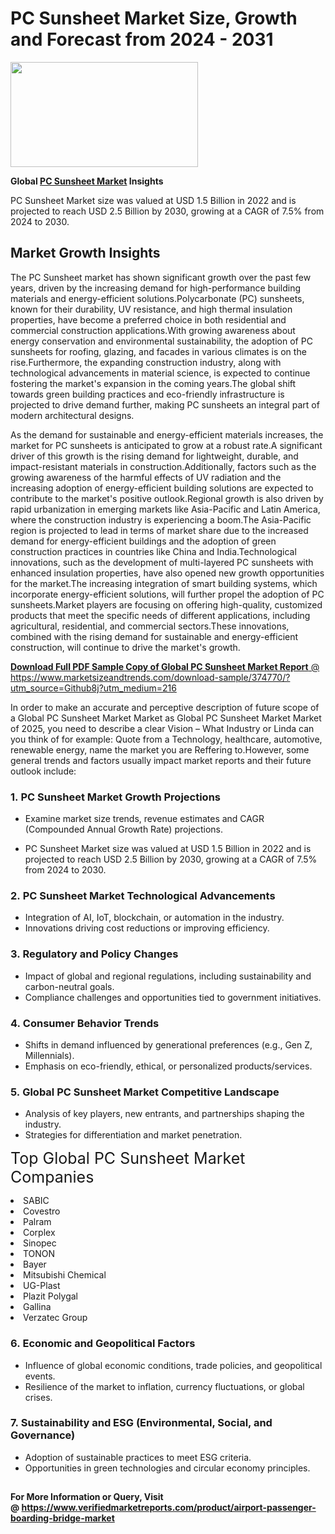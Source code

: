 <H1>PC Sunsheet Market Size, Growth and Forecast from 2024 - 2031</H1><img class="aligncenter size-medium wp-image-584254" src="https://thirdeyenews.in/wp-content/uploads/2024/09/Global-Market-Research-300x168.jpeg" alt="" width="300" height="168" /><p><strong>Global&nbsp;<a href="https://www.marketsizeandtrends.com/download-sample/374770/?utm_source=Github8j?utm_medium=216">PC Sunsheet Market</a> Insights</strong></p><p>PC Sunsheet Market size was valued at USD 1.5 Billion in 2022 and is projected to reach USD 2.5 Billion by 2030, growing at a CAGR of 7.5% from 2024 to 2030.</p><p><h2>Market Growth Insights</h2> <p>The PC Sunsheet market has shown significant growth over the past few years, driven by the increasing demand for high-performance building materials and energy-efficient solutions.Polycarbonate (PC) sunsheets, known for their durability, UV resistance, and high thermal insulation properties, have become a preferred choice in both residential and commercial construction applications.With growing awareness about energy conservation and environmental sustainability, the adoption of PC sunsheets for roofing, glazing, and facades in various climates is on the rise.Furthermore, the expanding construction industry, along with technological advancements in material science, is expected to continue fostering the market's expansion in the coming years.The global shift towards green building practices and eco-friendly infrastructure is projected to drive demand further, making PC sunsheets an integral part of modern architectural designs.</p> <p><a href="#"></a></p> <p>As the demand for sustainable and energy-efficient materials increases, the market for PC sunsheets is anticipated to grow at a robust rate.A significant driver of this growth is the rising demand for lightweight, durable, and impact-resistant materials in construction.Additionally, factors such as the growing awareness of the harmful effects of UV radiation and the increasing adoption of energy-efficient building solutions are expected to contribute to the market's positive outlook.Regional growth is also driven by rapid urbanization in emerging markets like Asia-Pacific and Latin America, where the construction industry is experiencing a boom.The Asia-Pacific region is projected to lead in terms of market share due to the increased demand for energy-efficient buildings and the adoption of green construction practices in countries like China and India.Technological innovations, such as the development of multi-layered PC sunsheets with enhanced insulation properties, have also opened new growth opportunities for the market.The increasing integration of smart building systems, which incorporate energy-efficient solutions, will further propel the adoption of PC sunsheets.Market players are focusing on offering high-quality, customized products that meet the specific needs of different applications, including agricultural, residential, and commercial sectors.These innovations, combined with the rising demand for sustainable and energy-efficient construction, will continue to drive the market's growth.</p> <p><a href="#"></p><p><span class=""><strong>Download Full PDF Sample Copy of Global PC Sunsheet Market Report</strong> @ <a href="https://www.marketsizeandtrends.com/download-sample/374770/?utm_source=Github8j?utm_medium=216" target="_blank">https://www.marketsizeandtrends.com/download-sample/374770/?utm_source=Github8j?utm_medium=216</a></span></p><p>In order to make an accurate and perceptive description of future scope of a Global&nbsp;PC Sunsheet Market Market as Global&nbsp;PC Sunsheet Market Market of 2025, you need to describe a clear Vision &ndash; What Industry or Linda can you think of for example: Quote from a Technology, healthcare, automotive, renewable energy, name the market you are Reffering to.However, some general trends and factors usually impact market reports and their future outlook include:</p><h3>1.&nbsp;<strong>PC Sunsheet Market Growth Projections</strong></h3><ul><li>Examine market size trends, revenue estimates and CAGR (Compounded Annual Growth Rate) projections.</li><li><p>PC Sunsheet Market size was valued at USD 1.5 Billion in 2022 and is projected to reach USD 2.5 Billion by 2030, growing at a CAGR of 7.5% from 2024 to 2030.</p></li></ul><h3>2.&nbsp;<strong>PC Sunsheet Market Technological Advancements</strong></h3><ul><li>Integration of AI, IoT, blockchain, or automation in the industry.</li><li>Innovations driving cost reductions or improving efficiency.</li></ul><h3>3.&nbsp;<strong>Regulatory and Policy Changes</strong></h3><ul><li>Impact of global and regional regulations, including sustainability and carbon-neutral goals.</li><li>Compliance challenges and opportunities tied to government initiatives.</li></ul><h3>4.&nbsp;<strong>Consumer Behavior Trends</strong></h3><ul><li>Shifts in demand influenced by generational preferences (e.g., Gen Z, Millennials).</li><li>Emphasis on eco-friendly, ethical, or personalized products/services.</li></ul><h3>5.&nbsp;<strong>Global PC Sunsheet Market Competitive Landscape</strong></h3><ul><li>Analysis of key players, new entrants, and partnerships shaping the industry.</li><li>Strategies for differentiation and market penetration.</li></ul><p data-pm-slice="1 1 []"><span style="color: inherit; font-family: inherit; font-size: 25px;">Top Global PC Sunsheet Market Companies</span></p><div class="" data-test-id=""><p><li>SABIC</li><li> Covestro</li><li> Palram</li><li> Corplex</li><li> Sinopec</li><li> TONON</li><li> Bayer</li><li> Mitsubishi Chemical</li><li> UG-Plast</li><li> Plazit Polygal</li><li> Gallina</li><li> Verzatec Group</li></p></div><h3>6.&nbsp;<strong>Economic and Geopolitical Factors</strong></h3><ul><li>Influence of global economic conditions, trade policies, and geopolitical events.</li><li>Resilience of the market to inflation, currency fluctuations, or global crises.</li></ul><h3>7.&nbsp;<strong>Sustainability and ESG (Environmental, Social, and Governance)</strong></h3><ul><li>Adoption of sustainable practices to meet ESG criteria.</li><li>Opportunities in green technologies and circular economy principles.</li></ul><h2><strong style="font-size: 14px;">For More Information or Query, Visit @&nbsp;</strong><a style="background-color: #ffffff; font-size: 14px;" href="https://www.marketsizeandtrends.com/report/pc-sunsheet-market/" target="_blank">https://www.verifiedmarketreports.com/product/airport-passenger-boarding-bridge-market</a></h2>